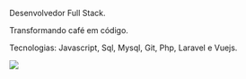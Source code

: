 <p align="left">
 Desenvolvedor Full Stack.

 Transformando café em código.

 Tecnologias: Javascript, Sql, Mysql, Git, Php, Laravel e Vuejs.
</p>

<p align="left">
  <a href="https://www.linkedin.com/in/carlos-eduardo-alves-viana" alt="Linkedin">
  <img src="https://img.shields.io/badge/-Linkedin-0e76a8?style=flat-square&logo=Linkedin&logoColor=white&link=https://www.linkedin.com/in/carlos-eduardo-alves-viana/" />
  </a>
</p>
